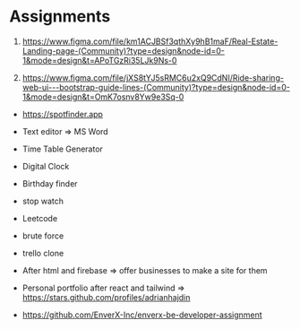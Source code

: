 # Assignments

1. https://www.figma.com/file/km1ACJBSf3qthXy9hB1maF/Real-Estate-Landing-page-(Community)?type=design&node-id=0-1&mode=design&t=APoTGzRi35LJk9Ns-0

1. https://www.figma.com/file/jXS8tYJ5sRMC6u2xQ9CdNI/Ride-sharing-web-ui---bootstrap-guide-lines-(Community)?type=design&node-id=0-1&mode=design&t=OmK7osnv8Yw9e3Sq-0

- https://spotfinder.app

- Text editor => MS Word

- Time Table Generator
- Digital Clock
- Birthday finder
- stop watch
- Leetcode
- brute force
- trello clone

- After html and firebase => offer businesses to make a site for them

- Personal portfolio after react and tailwind => https://stars.github.com/profiles/adrianhajdin

- https://github.com/EnverX-Inc/enverx-be-developer-assignment
